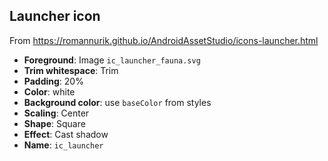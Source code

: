 ## Launcher icon

From https://romannurik.github.io/AndroidAssetStudio/icons-launcher.html

* **Foreground**: Image `ic_launcher_fauna.svg`
* **Trim whitespace**: Trim
* **Padding**: 20%
* **Color**: white
* **Background color**: use `baseColor` from styles
* **Scaling**: Center
* **Shape**: Square
* **Effect**: Cast shadow
* **Name**: `ic_launcher`